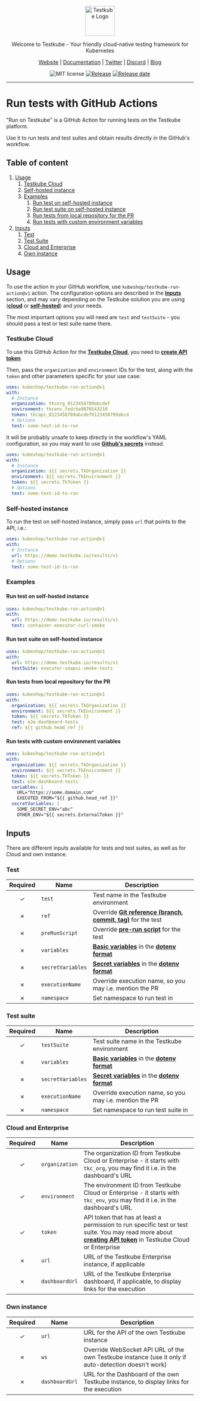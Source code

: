 <p align="center">
  <img src="assets/testkube-logo.svg" alt="Testkube Logo" width="80"/>
</p>

<p align="center">
  Welcome to Testkube - Your friendly cloud-native testing framework for Kubernetes
</p>

<p align="center">
  <a href="https://testkube.io">Website</a> |
  <a href="https://kubeshop.github.io/testkube">Documentation</a> |
  <a href="https://twitter.com/testkube_io">Twitter</a> |
  <a href="https://discord.gg/hfq44wtR6Q">Discord</a> |
  <a href="https://kubeshop.io/category/testkube">Blog</a>
</p>

<p align="center">
  <img title="MIT license" src="https://img.shields.io/badge/License-MIT-yellow.svg"/>
  <a href="https://github.com/kubeshop/testkube-run-action/releases"><img title="Release" src="https://img.shields.io/github/v/release/kubeshop/testkube-run-action"/></a>
  <a href="https://github.com/kubeshop/testkube-run-action/releases"><img title="Release date" src="https://img.shields.io/github/release-date/kubeshop/testkube-run-action"/></a>
</p>

<hr>

# Run tests with GitHub Actions

"Run on Testkube" is a GitHub Action for running tests on the Testkube platform.

Use it to run tests and test suites and obtain results directly in the GitHub's workflow.

## Table of content

1. [Usage](#usage)
   1. [Testkube Cloud](#testkube-cloud)
   2. [Self-hosted instance](#self-hosted-instance)
   3. [Examples](#examples)
      1. [Run test on self-hosted instance](#run-test-on-self-hosted-instance)
      2. [Run test suite on self-hosted instance](#run-test-suite-on-self-hosted-instance)
      3. [Run tests from local repository for the PR](#run-tests-from-local-repository-for-the-pr)
      4. [Run tests with custom environment variables](#run-tests-with-custom-environment-variables)
2. [Inputs](#inputs)
   1. [Test](#test)
   2. [Test Suite](#test-suite)
   3. [Cloud and Enterprise](#cloud-and-enterprise)
   4. [Own instance](#own-instance)

## Usage

To use the action in your GitHub workflow, use `kubeshop/testkube-run-action@v1` action.
The configuration options are described in the [**Inputs**](#inputs) section, and may vary depending on the Testkube solution you are using ([**cloud**](#cloud) or [**self-hosted**](#self-hosted-instance)) and your needs.

The most important options you will need are `test` and `testSuite` - you should pass a test or test suite name there.

### Testkube Cloud

To use this GitHub Action for the [**Testkube Cloud**](https://cloud.testkube.io), you need to [**create API token**](https://docs.testkube.io/testkube-cloud/organization-management#api-tokens).

Then, pass the `organization` and `environment` IDs for the test, along with the `token` and other parameters specific for your use case:

```yaml
uses: kubeshop/testkube-run-action@v1
with:
  # Instance
  organization: tkcorg_0123456789abcdef
  environment: tkcenv_fedcba9876543210
  token: tkcapi_0123456789abcdef0123456789abcd
  # Options
  test: some-test-id-to-run
```

It will be probably unsafe to keep directly in the workflow's YAML configuration, so you may want to use [**Github's secrets**](https://docs.github.com/en/actions/security-guides/encrypted-secrets) instead.

```yaml
uses: kubeshop/testkube-run-action@v1
with:
  # Instance
  organization: ${{ secrets.TkOrganization }}
  environment: ${{ secrets.TkEnvironment }}
  token: ${{ secrets.TkToken }}
  # Options
  test: some-test-id-to-run
```

### Self-hosted instance

To run the test on self-hosted instance, simply pass `url` that points to the API, i.e.:

```yaml
uses: kubeshop/testkube-run-action@v1
with:
  # Instance
  url: https://demo.testkube.io/results/v1
  # Options
  test: some-test-id-to-run
```

### Examples

#### Run test on self-hosted instance

```yaml
uses: kubeshop/testkube-run-action@v1
with:
  url: https://demo.testkube.io/results/v1
  test: container-executor-curl-smoke
```

#### Run test suite on self-hosted instance

```yaml
uses: kubeshop/testkube-run-action@v1
with:
  url: https://demo.testkube.io/results/v1
  testSuite: executor-soapui-smoke-tests
```

#### Run tests from local repository for the PR

```yaml
uses: kubeshop/testkube-run-action@v1
with:
  organization: ${{ secrets.TkOrganization }}
  environment: ${{ secrets.TkEnvironment }}
  token: ${{ secrets.TkToken }}
  test: e2e-dashboard-tests
  ref: ${{ github.head_ref }}
```

#### Run tests with custom environment variables

```yaml
uses: kubeshop/testkube-run-action@v1
with:
  organization: ${{ secrets.TkOrganization }}
  environment: ${{ secrets.TkEnvironment }}
  token: ${{ secrets.TkToken }}
  test: e2e-dashboard-tests
  variables: |
    URL="https://some.domain.com"
    EXECUTED_FROM="${{ github.head_ref }}"
  secretVariables: |
    SOME_SECRET_ENV="abc"
    OTHER_ENV="${{ secrets.ExternalToken }}"
```

## Inputs

There are different inputs available for tests and test suites, as well as for Cloud and own instance.

### Test

| Required | Name              | Description                                                                                                                                                     |
|:--------:|-------------------|-----------------------------------------------------------------------------------------------------------------------------------------------------------------|
|    ✓     | `test`            | Test name in the Testkube environment                                                                                                                           |
|    ✗     | `ref`             | Override [**Git reference (branch, commit, tag)**](https://docs.testkube.io/concepts/tests/tests-creating/#create-a-test-from-git) for the test                 |
|    ✗     | `preRunScript`    | Override [**pre-run script**](https://docs.testkube.io/concepts/tests/tests-creating/#executing-a-prerun-script) for the test                                   |
|    ✗     | `variables`       | [**Basic variables**](https://docs.testkube.io/concepts/tests/tests-variables/) in the [**dotenv format**](https://hexdocs.pm/dotenvy/dotenv-file-format.html)  |
|    ✗     | `secretVariables` | [**Secret variables**](https://docs.testkube.io/concepts/tests/tests-variables/) in the [**dotenv format**](https://hexdocs.pm/dotenvy/dotenv-file-format.html) |
|    ✗     | `executionName`   | Override execution name, so you may i.e. mention the PR                                                                                                         |
|    ✗     | `namespace`       | Set namespace to run test in                                                                                                                                    |

### Test suite

| Required | Name              | Description                                                                                                                                                     |
|:--------:|-------------------|-----------------------------------------------------------------------------------------------------------------------------------------------------------------|
|    ✓     | `testSuite`       | Test suite name in the Testkube environment                                                                                                                     |
|    ✗     | `variables`       | [**Basic variables**](https://docs.testkube.io/concepts/tests/tests-variables/) in the [**dotenv format**](https://hexdocs.pm/dotenvy/dotenv-file-format.html)  |
|    ✗     | `secretVariables` | [**Secret variables**](https://docs.testkube.io/concepts/tests/tests-variables/) in the [**dotenv format**](https://hexdocs.pm/dotenvy/dotenv-file-format.html) |
|    ✗     | `executionName`   | Override execution name, so you may i.e. mention the PR                                                                                                         |
|    ✗     | `namespace`       | Set namespace to run test suite in                                                                                                                              |

### Cloud and Enterprise

| Required | Name           | Description                                                                                                                                                                                                                               |
|:--------:|----------------|-------------------------------------------------------------------------------------------------------------------------------------------------------------------------------------------------------------------------------------------|
|    ✓     | `organization` | The organization ID from Testkube Cloud or Enterprise - it starts with `tkc_org`, you may find it i.e. in the dashboard's URL                                                                                                             |
|    ✓     | `environment`  | The environment ID from Testkube Cloud or Enterprise - it starts with `tkc_env`, you may find it i.e. in the dashboard's URL                                                                                                              |
|    ✓     | `token`        | API token that has at least a permission to run specific test or test suite. You may read more about [**creating API token**](https://docs.testkube.io/testkube-cloud/organization-management#api-tokens) in Testkube Cloud or Enterprise |
|    ✗     | `url`          | URL of the Testkube Enterprise instance, if applicable                                                                                                                                                                                    |
|    ✗     | `dashboardUrl` | URL of the Testkube Enterprise dashboard, if applicable, to display links for the execution                                                                                                                                               |

### Own instance

| Required | Name           | Description                                                                                          |
|:--------:|----------------|------------------------------------------------------------------------------------------------------|
|    ✓     | `url`          | URL for the API of the own Testkube instance                                                         |
|    ✗     | `ws`           | Override WebSocket API URL of the own Testkube instance (use it only if auto-detection doesn't work) |
|    ✗     | `dashboardUrl` | URL for the Dashboard of the own Testkube instance, to display links for the execution               |
